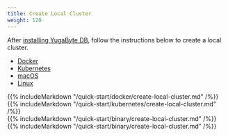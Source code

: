 ```yaml
---
title: Create Local Cluster
weight: 120
---
```


After [installing YugaByte DB](/quick-start/install/), follow the instructions below to create a local cluster.

<ul class="nav nav-tabs nav-tabs-yb">
  <li class="active">
    <a href="#docker">
      <i class="icon-docker"></i>
      Docker
    </a>
  </li>
  <li >
    <a href="#kubernetes">
      <i class="fa fa-cubes" aria-hidden="true"></i>
      Kubernetes
    </a>
  </li>
  <li >
    <a href="#macos">
      <i class="fa fa-apple" aria-hidden="true"></i>
      macOS
    </a>
  </li>
  <li>
    <a href="#linux">
      <i class="fa fa-linux" aria-hidden="true"></i>
      Linux
    </a>
  </li>
</ul>

<div class="tab-content">
  <div id="docker" class="tab-pane fade in active">
    {{% includeMarkdown "/quick-start/docker/create-local-cluster.md" /%}}
  </div>
  <div id="kubernetes" class="tab-pane fade">
    {{% includeMarkdown "/quick-start/kubernetes/create-local-cluster.md" /%}}
  </div>
  <div id="macos" class="tab-pane fade">
    {{% includeMarkdown "/quick-start/binary/create-local-cluster.md" /%}}
  </div>
  <div id="linux" class="tab-pane fade">
    {{% includeMarkdown "/quick-start/binary/create-local-cluster.md" /%}}
  </div> 
</div>